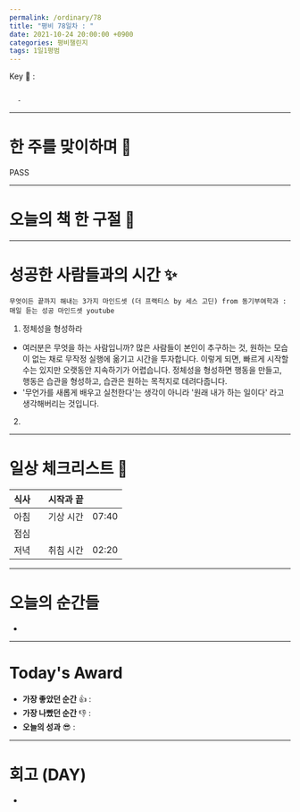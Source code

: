 ```yaml
---
permalink: /ordinary/78
title: "평비 78일차 : "
date: 2021-10-24 20:00:00 +0900
categories: 평비챌린지
tags: 1일1평범
---  
```

Key 🔑 : 
```

  - 
```

---
# 한 주를 맞이하며 🤗
PASS

---
# 오늘의 책 한 구절 📕


---
# 성공한 사람들과의 시간 ✨
`무엇이든 끝까지 해내는 3가지 마인드셋 (더 프랙티스 by 세스 고딘) from 동기부여학과 : 매일 듣는 성공 마인드셋 youtube`  
1. 정체성을 형성하라  
  - 여러분은 무엇을 하는 사람입니까? 많은 사람들이 본인이 추구하는 것, 원하는 모습이 없는 채로 무작정 실행에 옮기고 시간을 투자합니다. 이렇게 되면, 빠르게 시작할 수는 있지만 오랫동안 지속하기가 어렵습니다. 정체성을 형성하면 행동을 만들고, 행동은 습관을 형성하고, 습관은 원하는 목적지로 데려다줍니다.  
  - '무언가를 새롭게 배우고 실천한다'는 생각이 아니라 '원래 내가 하는 일이다' 라고 생각해버리는 것입니다.
2. 

---
# 일상 체크리스트 📃

| 식사 |  | 시작과 끝 |  |
|:----:|:----:|:----:|:----:|
| 아침 |  | 기상 시간 | 07:40 |
| 점심 |  |  |  |
| 저녁 |  | 취침 시간 | 02:20 |

---
# 오늘의 순간들
- 

---
# Today's Award
- **가장 좋았던 순간** 👍 : 
- **가장 나빴던 순간** 👎 : 
- **오늘의 성과** 😎 : 

---
# 회고 (DAY)
- 